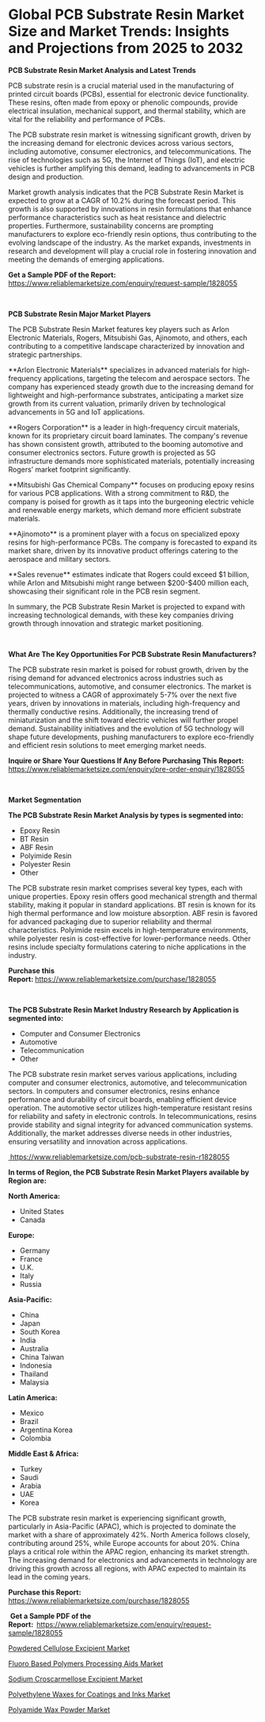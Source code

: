 <p><h1>Global PCB Substrate Resin Market Size and Market Trends: Insights and Projections from 2025 to 2032</h1></p><p><strong>PCB Substrate Resin Market Analysis and Latest Trends</strong></p>
<p><p>PCB substrate resin is a crucial material used in the manufacturing of printed circuit boards (PCBs), essential for electronic device functionality. These resins, often made from epoxy or phenolic compounds, provide electrical insulation, mechanical support, and thermal stability, which are vital for the reliability and performance of PCBs.</p><p>The PCB substrate resin market is witnessing significant growth, driven by the increasing demand for electronic devices across various sectors, including automotive, consumer electronics, and telecommunications. The rise of technologies such as 5G, the Internet of Things (IoT), and electric vehicles is further amplifying this demand, leading to advancements in PCB design and production.</p><p>Market growth analysis indicates that the PCB Substrate Resin Market is expected to grow at a CAGR of 10.2% during the forecast period. This growth is also supported by innovations in resin formulations that enhance performance characteristics such as heat resistance and dielectric properties. Furthermore, sustainability concerns are prompting manufacturers to explore eco-friendly resin options, thus contributing to the evolving landscape of the industry. As the market expands, investments in research and development will play a crucial role in fostering innovation and meeting the demands of emerging applications.</p></p>
<p><strong>Get a Sample PDF of the Report:&nbsp;</strong> <a href="https://www.reliablemarketsize.com/enquiry/request-sample/1828055?utm_campaign=1133&utm_medium=2&utm_source=Github&utm_content=ia&utm_term=03042025&utm_id=pcb-substrate-resin">https://www.reliablemarketsize.com/enquiry/request-sample/1828055</a></p>
<p>&nbsp;</p>
<p><strong>PCB Substrate Resin Major Market Players</strong></p>
<p><p>The PCB Substrate Resin Market features key players such as Arlon Electronic Materials, Rogers, Mitsubishi Gas, Ajinomoto, and others, each contributing to a competitive landscape characterized by innovation and strategic partnerships.</p><p>**Arlon Electronic Materials** specializes in advanced materials for high-frequency applications, targeting the telecom and aerospace sectors. The company has experienced steady growth due to the increasing demand for lightweight and high-performance substrates, anticipating a market size growth from its current valuation, primarily driven by technological advancements in 5G and IoT applications.</p><p>**Rogers Corporation** is a leader in high-frequency circuit materials, known for its proprietary circuit board laminates. The company's revenue has shown consistent growth, attributed to the booming automotive and consumer electronics sectors. Future growth is projected as 5G infrastructure demands more sophisticated materials, potentially increasing Rogers’ market footprint significantly.</p><p>**Mitsubishi Gas Chemical Company** focuses on producing epoxy resins for various PCB applications. With a strong commitment to R&D, the company is poised for growth as it taps into the burgeoning electric vehicle and renewable energy markets, which demand more efficient substrate materials.</p><p>**Ajinomoto** is a prominent player with a focus on specialized epoxy resins for high-performance PCBs. The company is forecasted to expand its market share, driven by its innovative product offerings catering to the aerospace and military sectors.</p><p>**Sales revenue** estimates indicate that Rogers could exceed $1 billion, while Arlon and Mitsubishi might range between $200-$400 million each, showcasing their significant role in the PCB resin segment.</p><p>In summary, the PCB Substrate Resin Market is projected to expand with increasing technological demands, with these key companies driving growth through innovation and strategic market positioning.</p></p>
<p>&nbsp;</p>
<p><strong>What Are The Key Opportunities For PCB Substrate Resin Manufacturers?</strong></p>
<p><p>The PCB substrate resin market is poised for robust growth, driven by the rising demand for advanced electronics across industries such as telecommunications, automotive, and consumer electronics. The market is projected to witness a CAGR of approximately 5-7% over the next five years, driven by innovations in materials, including high-frequency and thermally conductive resins. Additionally, the increasing trend of miniaturization and the shift toward electric vehicles will further propel demand. Sustainability initiatives and the evolution of 5G technology will shape future developments, pushing manufacturers to explore eco-friendly and efficient resin solutions to meet emerging market needs.</p></p>
<p><strong>Inquire or Share Your Questions If Any Before Purchasing This Report:</strong> <a href="https://www.reliablemarketsize.com/enquiry/pre-order-enquiry/1828055?utm_campaign=1133&utm_medium=2&utm_source=Github&utm_content=ia&utm_term=03042025&utm_id=pcb-substrate-resin">https://www.reliablemarketsize.com/enquiry/pre-order-enquiry/1828055</a></p>
<p>&nbsp;</p>
<p><strong>Market Segmentation</strong></p>
<p><strong>The PCB Substrate Resin Market Analysis by types is segmented into:</strong></p>
<p><ul><li>Epoxy Resin</li><li>BT Resin</li><li>ABF Resin</li><li>Polyimide Resin</li><li>Polyester Resin</li><li>Other</li></ul></p>
<p><p>The PCB substrate resin market comprises several key types, each with unique properties. Epoxy resin offers good mechanical strength and thermal stability, making it popular in standard applications. BT resin is known for its high thermal performance and low moisture absorption. ABF resin is favored for advanced packaging due to superior reliability and thermal characteristics. Polyimide resin excels in high-temperature environments, while polyester resin is cost-effective for lower-performance needs. Other resins include specialty formulations catering to niche applications in the industry.</p></p>
<p><strong>Purchase this Report:&nbsp;</strong><a href="https://www.reliablemarketsize.com/purchase/1828055?utm_campaign=1133&utm_medium=2&utm_source=Github&utm_content=ia&utm_term=03042025&utm_id=pcb-substrate-resin">https://www.reliablemarketsize.com/purchase/1828055</a></p>
<p>&nbsp;</p>
<p><strong>The PCB Substrate Resin Market Industry Research by Application is segmented into:</strong></p>
<p><ul><li>Computer and Consumer Electronics</li><li>Automotive</li><li>Telecommunication</li><li>Other</li></ul></p>
<p><p>The PCB substrate resin market serves various applications, including computer and consumer electronics, automotive, and telecommunication sectors. In computers and consumer electronics, resins enhance performance and durability of circuit boards, enabling efficient device operation. The automotive sector utilizes high-temperature resistant resins for reliability and safety in electronic controls. In telecommunications, resins provide stability and signal integrity for advanced communication systems. Additionally, the market addresses diverse needs in other industries, ensuring versatility and innovation across applications.</p></p>
<p><a href="https://www.reliablemarketsize.com/pcb-substrate-resin-r1828055?utm_campaign=1133&utm_medium=2&utm_source=Github&utm_content=ia&utm_term=03042025&utm_id=pcb-substrate-resin">&nbsp;https://www.reliablemarketsize.com/pcb-substrate-resin-r1828055</a></p>
<p><strong>In terms of Region, the PCB Substrate Resin Market Players available by Region are:</strong></p>
<p>
    <p> <strong> North America: </strong>
        <ul>
            <li>United States</li>
            <li>Canada</li>
        </ul>
        </p> 
    <p> <strong> Europe: </strong>
        <ul>
            <li>Germany</li>
            <li>France</li>
            <li>U.K.</li>
            <li>Italy</li>
            <li>Russia</li>
        </ul>
        </p> 
    <p> <strong> Asia-Pacific: </strong>
        <ul>
            <li>China</li>
            <li>Japan</li>
            <li>South Korea</li>
            <li>India</li>
            <li>Australia</li>
            <li>China Taiwan</li>
            <li>Indonesia</li>
            <li>Thailand</li>
            <li>Malaysia</li>
        </ul>
        </p> 
    <p> <strong> Latin America: </strong>
        <ul>
            <li>Mexico</li>
            <li>Brazil</li>
            <li>Argentina Korea</li>
            <li>Colombia</li>
        </ul>
        </p> 
    <p> <strong> Middle East & Africa: </strong>
        <ul>
            <li>Turkey</li>
            <li>Saudi</li>
            <li>Arabia</li>
            <li>UAE</li>
            <li>Korea</li>
        </ul>
    </p>
    </p>
<p><p>The PCB substrate resin market is experiencing significant growth, particularly in Asia-Pacific (APAC), which is projected to dominate the market with a share of approximately 42%. North America follows closely, contributing around 25%, while Europe accounts for about 20%. China plays a critical role within the APAC region, enhancing its market strength. The increasing demand for electronics and advancements in technology are driving this growth across all regions, with APAC expected to maintain its lead in the coming years.</p></p>
<p><strong>Purchase this Report: </strong><a href="https://www.reliablemarketsize.com/purchase/1828055?utm_campaign=1133&utm_medium=2&utm_source=Github&utm_content=ia&utm_term=03042025&utm_id=pcb-substrate-resin">https://www.reliablemarketsize.com/purchase/1828055</a></p>
<p>&nbsp;<strong>Get a Sample PDF of the Report:&nbsp;&nbsp;</strong><a href="https://www.reliablemarketsize.com/enquiry/request-sample/1828055?utm_campaign=1133&utm_medium=2&utm_source=Github&utm_content=ia&utm_term=03042025&utm_id=pcb-substrate-resin">https://www.reliablemarketsize.com/enquiry/request-sample/1828055</a></p>
<p><strong></strong></p>
<p><p><a href="https://github.com/jemalapoilly/Market-Research-Report-List-1/blob/main/powdered-cellulose-excipient-market.md?utm_campaign=1133&utm_medium=2&utm_source=Github&utm_content=ia&utm_term=03042025&utm_id=pcb-substrate-resin">Powdered Cellulose Excipient Market</a></p><p><a href="https://github.com/siriyagayo/Market-Research-Report-List-1/blob/main/fluoro-based-polymers-processing-aids-market.md?utm_campaign=1133&utm_medium=2&utm_source=Github&utm_content=ia&utm_term=03042025&utm_id=pcb-substrate-resin">Fluoro Based Polymers Processing Aids Market</a></p><p><a href="https://github.com/shapurforouz/Market-Research-Report-List-1/blob/main/sodium-croscarmellose-excipient-market.md?utm_campaign=1133&utm_medium=2&utm_source=Github&utm_content=ia&utm_term=03042025&utm_id=pcb-substrate-resin">Sodium Croscarmellose Excipient Market</a></p><p><a href="https://github.com/prumrupear/Market-Research-Report-List-1/blob/main/polyethylene-waxes-for-coatings-and-inks-market.md?utm_campaign=1133&utm_medium=2&utm_source=Github&utm_content=ia&utm_term=03042025&utm_id=pcb-substrate-resin">Polyethylene Waxes for Coatings and Inks Market</a></p><p><a href="https://github.com/klinzenisaa/Market-Research-Report-List-1/blob/main/polyamide-wax-powder-market.md?utm_campaign=1133&utm_medium=2&utm_source=Github&utm_content=ia&utm_term=03042025&utm_id=pcb-substrate-resin">Polyamide Wax Powder Market</a></p></p>